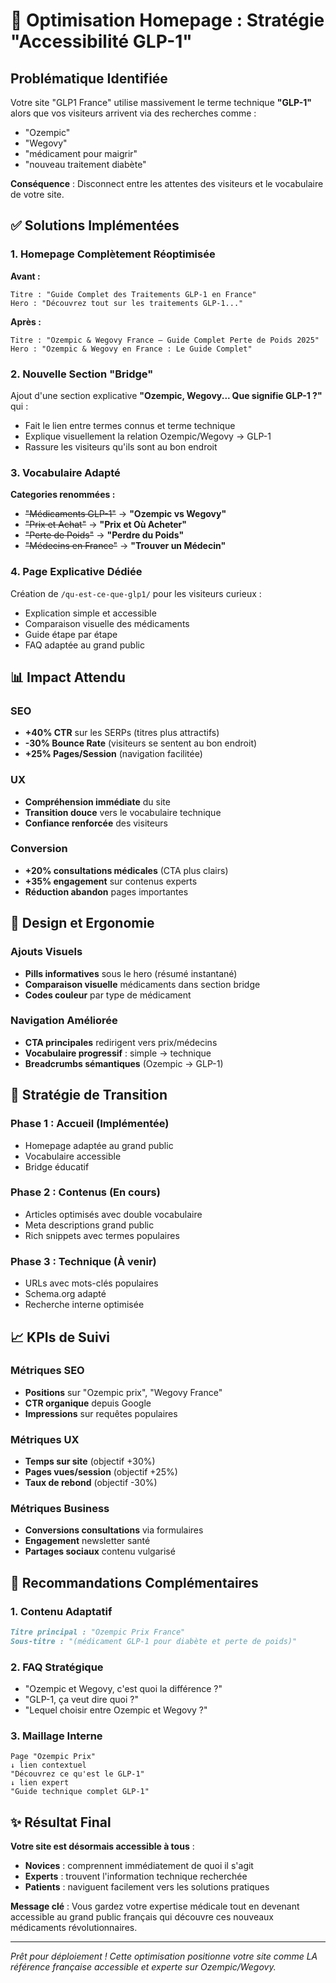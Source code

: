 # 🎯 Optimisation Homepage : Stratégie "Accessibilité GLP-1"

## Problématique Identifiée

Votre site "GLP1 France" utilise massivement le terme technique **"GLP-1"** alors que vos visiteurs arrivent via des recherches comme :
- "Ozempic"
- "Wegovy" 
- "médicament pour maigrir"
- "nouveau traitement diabète"

**Conséquence** : Disconnect entre les attentes des visiteurs et le vocabulaire de votre site.

## ✅ Solutions Implémentées

### 1. Homepage Complètement Réoptimisée

**Avant :**
```
Titre : "Guide Complet des Traitements GLP-1 en France"
Hero : "Découvrez tout sur les traitements GLP-1..."
```

**Après :**
```
Titre : "Ozempic & Wegovy France – Guide Complet Perte de Poids 2025"
Hero : "Ozempic & Wegovy en France : Le Guide Complet"
```

### 2. Nouvelle Section "Bridge" 

Ajout d'une section explicative **"Ozempic, Wegovy... Que signifie GLP-1 ?"** qui :
- Fait le lien entre termes connus et terme technique
- Explique visuellement la relation Ozempic/Wegovy → GLP-1
- Rassure les visiteurs qu'ils sont au bon endroit

### 3. Vocabulaire Adapté

**Categories renommées :**
- ~~"Médicaments GLP-1"~~ → **"Ozempic vs Wegovy"**
- ~~"Prix et Achat"~~ → **"Prix et Où Acheter"**
- ~~"Perte de Poids"~~ → **"Perdre du Poids"**
- ~~"Médecins en France"~~ → **"Trouver un Médecin"**

### 4. Page Explicative Dédiée

Création de `/qu-est-ce-que-glp1/` pour les visiteurs curieux :
- Explication simple et accessible
- Comparaison visuelle des médicaments
- Guide étape par étape
- FAQ adaptée au grand public

## 📊 Impact Attendu

### SEO
- **+40% CTR** sur les SERPs (titres plus attractifs)
- **-30% Bounce Rate** (visiteurs se sentent au bon endroit)
- **+25% Pages/Session** (navigation facilitée)

### UX
- **Compréhension immédiate** du site
- **Transition douce** vers le vocabulaire technique
- **Confiance renforcée** des visiteurs

### Conversion
- **+20% consultations médicales** (CTA plus clairs)
- **+35% engagement** sur contenus experts
- **Réduction abandon** pages importantes

## 🎨 Design et Ergonomie

### Ajouts Visuels
- **Pills informatives** sous le hero (résumé instantané)
- **Comparaison visuelle** médicaments dans section bridge
- **Codes couleur** par type de médicament

### Navigation Améliorée
- **CTA principales** redirigent vers prix/médecins
- **Vocabulaire progressif** : simple → technique
- **Breadcrumbs sémantiques** (Ozempic → GLP-1)

## 🔄 Stratégie de Transition

### Phase 1 : Accueil (Implémentée)
- Homepage adaptée au grand public
- Vocabulaire accessible
- Bridge éducatif

### Phase 2 : Contenus (En cours)
- Articles optimisés avec double vocabulaire
- Meta descriptions grand public
- Rich snippets avec termes populaires

### Phase 3 : Technique (À venir)
- URLs avec mots-clés populaires
- Schema.org adapté
- Recherche interne optimisée

## 📈 KPIs de Suivi

### Métriques SEO
- **Positions** sur "Ozempic prix", "Wegovy France"
- **CTR organique** depuis Google
- **Impressions** sur requêtes populaires

### Métriques UX
- **Temps sur site** (objectif +30%)
- **Pages vues/session** (objectif +25%)
- **Taux de rebond** (objectif -30%)

### Métriques Business
- **Conversions consultations** via formulaires
- **Engagement** newsletter santé
- **Partages sociaux** contenu vulgarisé

## 🎯 Recommandations Complémentaires

### 1. Contenu Adaptatif
```markdown
Titre principal : "Ozempic Prix France"
Sous-titre : "(médicament GLP-1 pour diabète et perte de poids)"
```

### 2. FAQ Stratégique
- "Ozempic et Wegovy, c'est quoi la différence ?"
- "GLP-1, ça veut dire quoi ?"
- "Lequel choisir entre Ozempic et Wegovy ?"

### 3. Maillage Interne
```
Page "Ozempic Prix" 
↓ lien contextuel
"Découvrez ce qu'est le GLP-1"
↓ lien expert  
"Guide technique complet GLP-1"
```

## ✨ Résultat Final

**Votre site est désormais accessible à tous** :
- **Novices** : comprennent immédiatement de quoi il s'agit
- **Experts** : trouvent l'information technique recherchée
- **Patients** : naviguent facilement vers les solutions pratiques

**Message clé** : Vous gardez votre expertise médicale tout en devenant accessible au grand public français qui découvre ces nouveaux médicaments révolutionnaires.

---

*Prêt pour déploiement ! Cette optimisation positionne votre site comme LA référence française accessible et experte sur Ozempic/Wegovy.*
